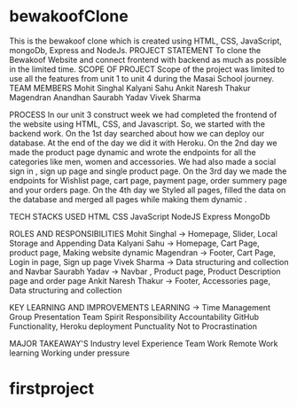 # bewakoofClone
This is the bewakoof clone which is created using HTML, CSS, JavaScript, mongoDb, Express and NodeJs.
PROJECT STATEMENT
To clone the Bewakoof Website and connect frontend with backend as much as possible in the limited time.
SCOPE OF PROJECT
Scope of the project was limited to use all the features from unit 1 to unit 4 during the Masai School journey.
TEAM MEMBERS
Mohit Singhal
Kalyani Sahu
Ankit Naresh Thakur
Magendran Anandhan
Saurabh Yadav
Vivek Sharma

PROCESS
In our unit 3 construct week we had completed the frontend of the website using HTML, CSS, and Javascript. So, we started with the backend work.
On the 1st day searched about how we can deploy our database. At the end of the day we did it with Heroku.
On the 2nd day we made the product page dynamic and wrote the endpoints for all the categories like men, women and accessories. We had also made a social sign in , sign up page and single product page.
On the 3rd day we made the endpoints for Wishlist page, cart page, payment page, order summery page and your orders page.
On the 4th day we Styled all pages, filled the data on the database and merged all pages while making them dynamic .

TECH STACKS USED
HTML
CSS
JavaScript
NodeJS
Express
MongoDb

ROLES AND RESPONSIBILITIES
Mohit Singhal → Homepage, Slider, Local Storage and Appending Data
Kalyani Sahu → Homepage, Cart Page, product page, Making website dynamic
Magendran → Footer, Cart Page, Login in page, Sign up page
Vivek Sharma → Data structuring and collection and Navbar
Saurabh Yadav → Navbar , Product page, Product Description page and order page
Ankit Naresh Thakur → Footer, Accessories page, Data structuring and collection

KEY LEARNING AND IMPROVEMENTS
LEARNING →
Time Management
Group Presentation
Team Spirit
Responsibility
Accountability
GitHub Functionality, Heroku deployment
Punctuality
Not to Procrastination

MAJOR TAKEAWAY'S
Industry level Experience
Team Work
Remote Work learning
Working under pressure
# firstproject
